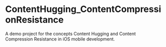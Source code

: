 # ContentHugging_ContentCompressionResistance
A demo project for the concepts Content Hugging and Content Compression Resistance in iOS mobile development.
